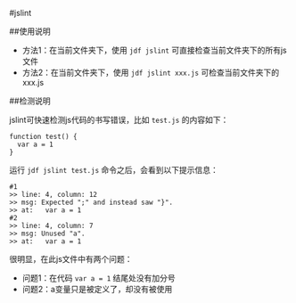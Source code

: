 #jslint

##使用说明

* 方法1：在当前文件夹下，使用 `jdf jslint` 可直接检查当前文件夹下的所有js文件
* 方法2：在当前文件夹下，使用 `jdf jslint xxx.js` 可检查当前文件夹下的xxx.js

##检测说明

jslint可快速检测js代码的书写错误，比如 `test.js` 的内容如下：

    function test() {
      var a = 1
    }

运行 `jdf jslint test.js` 命令之后，会看到以下提示信息：

    #1
    >> line: 4, column: 12
    >> msg: Expected ";" and instead saw "}".
    >> at:   var a = 1
    #2
    >> line: 4, column: 7
    >> msg: Unused "a".
    >> at:   var a = 1
很明显，在此js文件中有两个问题：

* 问题1：在代码 `var a = 1` 结尾处没有加分号
* 问题2：a变量只是被定义了，却没有被使用